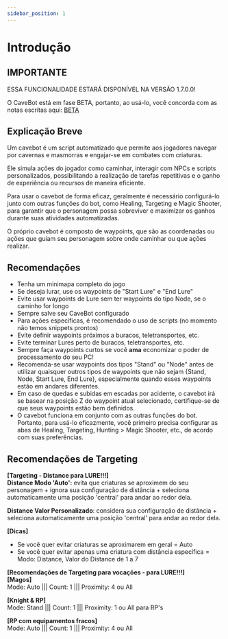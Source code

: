 ```yaml
---
sidebar_position: 1
---
```


# Introdução
## IMPORTANTE
ESSA FUNCIONALIDADE ESTARÁ DISPONÍVEL NA VERSÃO 1.7.0.0!

O CaveBot está em fase BETA, portanto, ao usá-lo, você concorda com as notas escritas aqui: [BETA](../about_beta)

## Explicação Breve
Um cavebot é um script automatizado que permite aos jogadores navegar por cavernas e masmorras e engajar-se em combates com criaturas.

Ele simula ações do jogador como caminhar, interagir com NPCs e scripts personalizados, possibilitando a realização de tarefas repetitivas e o ganho de experiência ou recursos de maneira eficiente.

Para usar o cavebot de forma eficaz, geralmente é necessário configurá-lo junto com outras funções do bot, como Healing, Targeting e Magic Shooter, para garantir que o personagem possa sobreviver e maximizar os ganhos durante suas atividades automatizadas.

O próprio cavebot é composto de waypoints, que são as coordenadas ou ações que guiam seu personagem sobre onde caminhar ou que ações realizar.

## Recomendações
- Tenha um minimapa completo do jogo
- Se deseja lurar, use os waypoints de "Start Lure" e "End Lure"
- Evite usar waypoints de Lure sem ter waypoints do tipo Node, se o caminho for longo
- Sempre salve seu CaveBot configurado
- Para ações específicas, é recomendado o uso de scripts (no momento não temos snippets prontos)
- Evite definir waypoints próximos a buracos, teletransportes, etc.
- Evite terminar Lures perto de buracos, teletransportes, etc.
- Sempre faça waypoints curtos se você **ama** economizar o poder de processamento do seu PC!
- Recomenda-se usar waypoints dos tipos "Stand" ou "Node" antes de utilizar quaisquer outros tipos de waypoints que não sejam \{Stand, Node, Start Lure, End Lure\}, especialmente quando esses waypoints estão em andares diferentes.
- Em caso de quedas e subidas em escadas por acidente, o cavebot irá se basear na posição Z do waypoint atual selecionado, certifique-se de que seus waypoints estão bem definidos.
- O cavebot funciona em conjunto com as outras funções do bot. Portanto, para usá-lo eficazmente, você primeiro precisa configurar as abas de Healing, Targeting, Hunting > Magic Shooter, etc., de acordo com suas preferências.

## Recomendações de Targeting
**[Targeting - Distance para LURE!!!]**\
**Distance Modo 'Auto':** evita que criaturas se aproximem do seu personagem + ignora sua configuração de distância + seleciona automaticamente uma posição 'central' para andar ao redor dela.

**Distance Valor Personalizado**: considera sua configuração de distância + seleciona automaticamente uma posição 'central' para andar ao redor dela.

**[Dicas]**
- Se você quer evitar criaturas se aproximarem em geral = Auto
- Se você quer evitar apenas uma criatura com distância específica = Modo: Distance, Valor do Distance de 1 a 7

**[Recomendações de Targeting para vocações - para LURE!!!]**\
**[Magos]**\
Mode: Auto ||| Count: 1 ||| Proximity: 4 ou All

**[Knight & RP]**\
Mode: Stand ||| Count: 1 ||| Proximity: 1 ou All para RP's

**[RP com equipamentos fracos]**\
Mode: Auto ||| Count: 1 ||| Proximity: 4 ou All